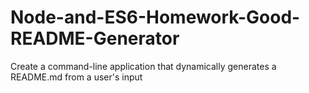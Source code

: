 # Node-and-ES6-Homework-Good-README-Generator
Create a command-line application that dynamically generates a README.md from a user's input
